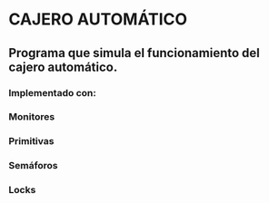 # CAJERO AUTOMÁTICO

## Programa que simula el funcionamiento del cajero automático.

### Implementado con: 
### Monitores
### Primitivas
### Semáforos
### Locks
